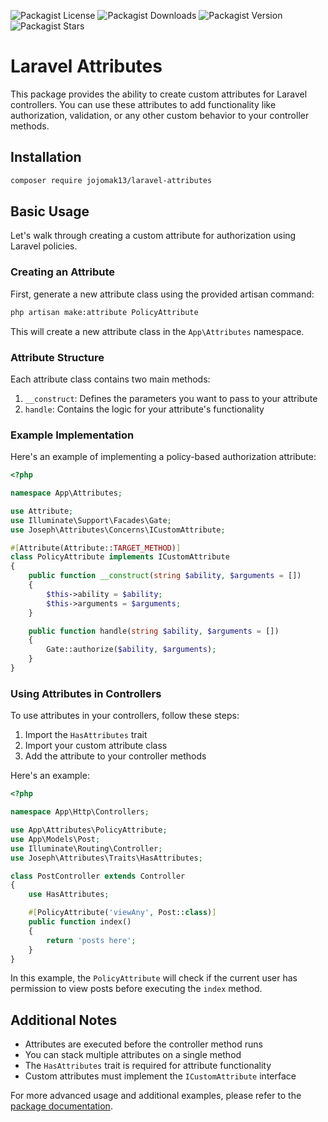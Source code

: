 ![Packagist License](https://img.shields.io/packagist/l/jojomak13/laravel-attributes)
![Packagist Downloads](https://img.shields.io/packagist/dd/jojomak13/laravel-attributes)
![Packagist Version](https://img.shields.io/packagist/v/jojomak13/laravel-attributes)
![Packagist Stars](https://img.shields.io/packagist/stars/jojomak13/laravel-attributes)

# Laravel Attributes

This package provides the ability to create custom attributes for Laravel controllers. You can use these attributes to add functionality like authorization, validation, or any other custom behavior to your controller methods.

## Installation

```bash
composer require jojomak13/laravel-attributes
```

## Basic Usage

Let's walk through creating a custom attribute for authorization using Laravel policies.

### Creating an Attribute

First, generate a new attribute class using the provided artisan command:

```bash
php artisan make:attribute PolicyAttribute
```

This will create a new attribute class in the `App\Attributes` namespace.

### Attribute Structure

Each attribute class contains two main methods:

1. `__construct`: Defines the parameters you want to pass to your attribute
2. `handle`: Contains the logic for your attribute's functionality

### Example Implementation

Here's an example of implementing a policy-based authorization attribute:

```php
<?php

namespace App\Attributes;

use Attribute;
use Illuminate\Support\Facades\Gate;
use Joseph\Attributes\Concerns\ICustomAttribute;

#[Attribute(Attribute::TARGET_METHOD)]
class PolicyAttribute implements ICustomAttribute
{
    public function __construct(string $ability, $arguments = [])
    {
        $this->ability = $ability;
        $this->arguments = $arguments;
    }

    public function handle(string $ability, $arguments = [])
    {
        Gate::authorize($ability, $arguments);
    }
}
```

### Using Attributes in Controllers

To use attributes in your controllers, follow these steps:

1. Import the `HasAttributes` trait
2. Import your custom attribute class
3. Add the attribute to your controller methods

Here's an example:

```php
<?php

namespace App\Http\Controllers;

use App\Attributes\PolicyAttribute;
use App\Models\Post;
use Illuminate\Routing\Controller;
use Joseph\Attributes\Traits\HasAttributes;

class PostController extends Controller
{
    use HasAttributes;

    #[PolicyAttribute('viewAny', Post::class)]
    public function index()
    {
        return 'posts here';
    }
}
```

In this example, the `PolicyAttribute` will check if the current user has permission to view posts before executing the `index` method.

## Additional Notes

- Attributes are executed before the controller method runs
- You can stack multiple attributes on a single method
- The `HasAttributes` trait is required for attribute functionality
- Custom attributes must implement the `ICustomAttribute` interface

For more advanced usage and additional examples, please refer to the [package documentation](https://github.com/jojomak13/attributes).
